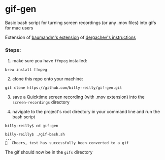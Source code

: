 # gif-gen
Basic bash script for turning screen recordings (or any .mov files) into gifs for mac users

Extension of [baumandm's extension](https://gist.github.com/baumandm/1dba6a055356d183bbf7) of [dergachev's instructions](https://gist.github.com/dergachev/4627207)

### Steps:

1) make sure you have `ffmpeg` installed:
```
brew install ffmpeg
```

2) clone this repo onto your machine:
```
git clone https://github.com/billy-reilly/gif-gen.git
```

3) save a Quicktime screen recording (with .mov extension) into the `screen-recordings` directory

4) navigate to the project's root directory in your command line and run the bash script
```
billy-reilly$ cd gif-gen

billy-reilly$ ./gif-bash.sh
...
🍻  Cheers, test has successfully been converted to a gif
```

The gif should now be in the `gifs` directory
